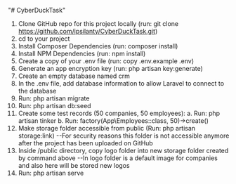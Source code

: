 "# CyberDuckTask" 

  1. Clone GitHub repo for this project locally (run: git clone https://github.com/ipsilanty/CyberDuckTask.git)
  2. cd to your project
  3. Install Composer Dependencies (run: composer install)
  4. Install NPM Dependencies (run: npm install)
  5. Create a copy of your .env file (run: copy .env.example .env)
  6. Generate an app encryption key (run: php artisan key:generate)
  7. Create an empty database named crm
  8. In the .env file, add database information to allow Laravel to connect to the database
  9. Run: php artisan migrate
  10. Run: php artisan db:seed 
  11. Create some test records (50 companies, 50 employees):
    a. Run: php artisan tinker
    b. Run: factory(App\Employees::class, 50)->create()
  12. Make storage folder accessible from public (Run: php artisan storage:link) --For security reasons this folder is not accessible         anymore after the project has been uploaded on GitHub
  13. Inside /public directory, copy logo folder into new storage folder created by command above --In logo folder is a default image for     companies and also here will be stored new logos
  14. Run: php artisan serve
